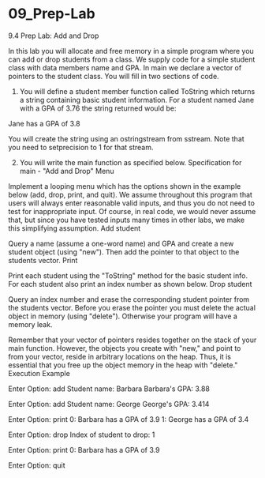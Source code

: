 # 09_Prep-Lab
9.4 Prep Lab: Add and Drop

In this lab you will allocate and free memory in a simple program where you can add or drop students from a class. We supply code for a simple student class with data members name and GPA. In main we declare a vector of pointers to the student class. You will fill in two sections of code.

1) You will define a student member function called ToString which returns a string containing basic student information. For a student named Jane with a GPA of 3.76 the string returned would be:

Jane has a GPA of 3.8

You will create the string using an ostringstream from sstream. Note that you need to setprecision to 1 for that stream.

2) You will write the main function as specified below.
Specification for main - "Add and Drop"
Menu

Implement a looping menu which has the options shown in the example below (add, drop, print, and quit). We assume throughout this program that users will always enter reasonable valid inputs, and thus you do not need to test for inappropriate input. Of course, in real code, we would never assume that, but since you have tested inputs many times in other labs, we make this simplifying assumption.
Add student

Query a name (assume a one-word name) and GPA and create a new student object (using "new"). Then add the pointer to that object to the students vector.
Print

Print each student using the "ToString" method for the basic student info. For each student also print an index number as shown below.
Drop student

Query an index number and erase the corresponding student pointer from the students vector. Before you erase the pointer you must delete the actual object in memory (using "delete"). Otherwise your program will have a memory leak.

Remember that your vector of pointers resides together on the stack of your main function. However, the objects you create with "new," and point to from your vector, reside in arbitrary locations on the heap. Thus, it is essential that you free up the object memory in the heap with "delete."
Execution Example

Enter Option: add
Student name: Barbara
Barbara's GPA: 3.88

Enter Option: add
Student name: George
George's GPA: 3.414

Enter Option: print
0: Barbara has a GPA of 3.9
1: George has a GPA of 3.4

Enter Option: drop
Index of student to drop: 1

Enter Option: print
0: Barbara has a GPA of 3.9

Enter Option: quit
